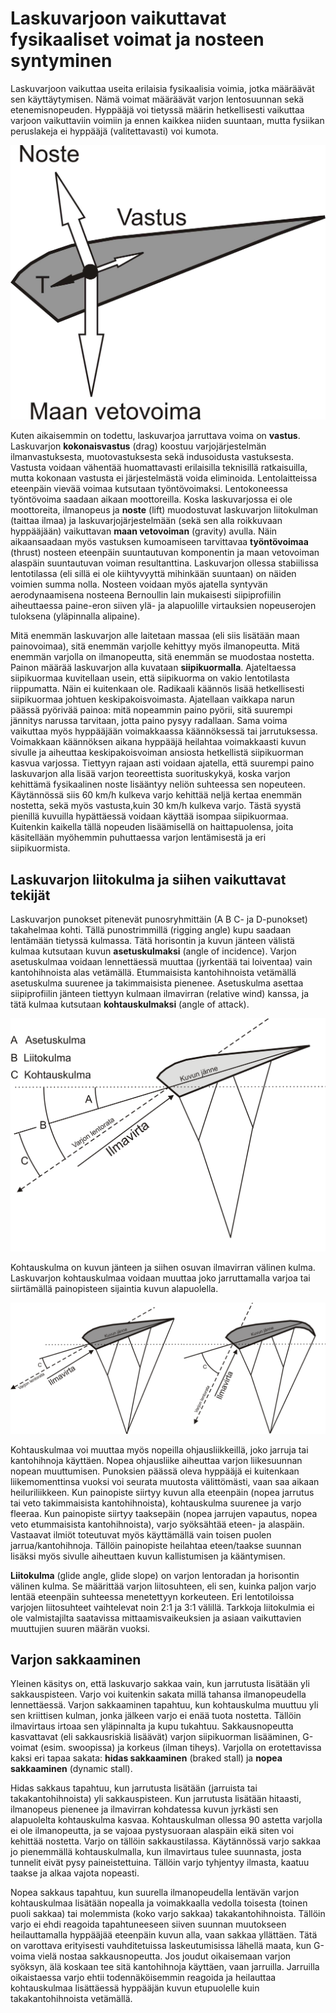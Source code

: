 # Laskuvarjoon vaikuttavat fysikaaliset voimat ja nosteen syntyminen

Laskuvarjoon vaikuttaa useita erilaisia fysikaalisia voimia, jotka
määräävät sen käyttäytymisen. Nämä voimat määräävät varjon lentosuunnan
sekä etenemisnopeuden. Hyppääjä voi tietyssä määrin hetkellisesti
vaikuttaa varjoon vaikuttaviin voimiin ja ennen kaikkea niiden suuntaan,
mutta fysiikan peruslakeja ei hyppääjä (valitettavasti) voi kumota.

![](/kuvat/Voimakuvio.jpeg)

Kuten aikaisemmin on todettu, laskuvarjoa jarruttava voima on
**vastus**. Laskuvarjon **kokonaisvastus** (drag) koostuu
varjojärjestelmän ilmanvastuksesta, muotovastuksesta sekä indusoidusta
vastuksesta. Vastusta voidaan vähentää huomattavasti erilaisilla
teknisillä ratkaisuilla, mutta kokonaan vastusta ei järjestelmästä voida
eliminoida. Lentolaitteissa eteenpäin vievää voimaa kutsutaan
työntövoimaksi. Lentokoneessa työntövoima saadaan aikaan moottoreilla.
Koska laskuvarjossa ei ole moottoreita, ilmanopeus ja **noste** (lift)
muodostuvat laskuvarjon liitokulman (taittaa ilmaa) ja
laskuvarjojärjestelmään (sekä sen alla roikkuvaan hyppääjään)
vaikuttavan **maan vetovoiman** (gravity) avulla. Näin aikaansaadaan
myös vastuksen kumoamiseen tarvittavaa **työntövoimaa** (thrust) nosteen
eteenpäin suuntautuvan komponentin ja maan vetovoiman alaspäin
suuntautuvan voiman resultanttina. Laskuvarjon ollessa stabiilissa
lentotilassa (eli sillä ei ole kiihtyvyyttä mihinkään suuntaan) on
näiden voimien summa nolla. Nosteen voidaan myös ajatella syntyvän
aerodynaamisena nosteena Bernoullin lain mukaisesti siipiprofiilin
aiheuttaessa paine-eron siiven ylä- ja alapuolille virtauksien
nopeuserojen tuloksena (yläpinnalla alipaine).

Mitä enemmän laskuvarjon alle laitetaan massaa (eli siis lisätään maan
painovoimaa), sitä enemmän varjolle kehittyy myös ilmanopeutta. Mitä
enemmän varjolla on ilmanopeutta, sitä enemmän se muodostaa nostetta.
Painon määrää laskuvarjon alla kuvataan **siipikuormalla**. Ajateltaessa
siipikuormaa kuvitellaan usein, että siipikuorma on vakio lentotilasta
riippumatta. Näin ei kuitenkaan ole. Radikaali käännös lisää
hetkellisesti siipikuormaa johtuen keskipakoisvoimasta. Ajatellaan
vaikkapa narun päässä pyörivää painoa: mitä nopeammin paino pyörii, sitä
suurempi jännitys narussa tarvitaan, jotta paino pysyy radallaan. Sama
voima vaikuttaa myös hyppääjään voimakkaassa käännöksessä tai
jarrutuksessa. Voimakkaan käännöksen aikana hyppääjä heilahtaa
voimakkaasti kuvun sivulle ja aiheuttaa keskipakoisvoiman ansiosta
hetkellistä siipikuorman kasvua varjossa. Tiettyyn rajaan asti voidaan
ajatella, että suurempi paino laskuvarjon alla lisää varjon teoreettista
suorituskykyä, koska varjon kehittämä fysikaalinen noste lisääntyy
neliön suhteessa sen nopeuteen. Käytännössä siis 60 km/h kulkeva varjo
kehittää neljä kertaa enemmän nostetta, sekä myös vastusta,kuin 30 km/h
kulkeva varjo. Tästä syystä pienillä kuvuilla hypättäessä voidaan
käyttää isompaa siipikuormaa. Kuitenkin kaikella tällä nopeuden
lisäämisellä on haittapuolensa, joita käsitellään myöhemmin puhuttaessa
varjon lentämisestä ja eri siipikuormista.

## Laskuvarjon liitokulma ja siihen vaikuttavat tekijät  

Laskuvarjon punokset pitenevät punosryhmittäin (A B C- ja D-punokset)
takahelmaa kohti. Tällä punostrimmillä (rigging angle) kupu saadaan
lentämään tietyssä kulmassa. Tätä horisontin ja kuvun jänteen välistä
kulmaa kutsutaan kuvun **asetuskulmaksi** (angle of incidence). Varjon
asetuskulmaa voidaan lennettäessä muuttaa (jyrkentää tai loiventaa) vain
kantohihnoista alas vetämällä. Etummaisista kantohihnoista vetämällä
asetuskulma suurenee ja takimmaisista pienenee. Asetuskulma asettaa
siipiprofiilin jänteen tiettyyn kulmaan ilmavirran (relative wind)
kanssa, ja tätä kulmaa kutsutaan **kohtauskulmaksi** (angle of attack).

![image](/kuvat/Laskuvarjon_kulmat.png)

Kohtauskulma on kuvun jänteen ja siihen osuvan ilmavirran välinen kulma.
Laskuvarjon kohtauskulmaa voidaan muuttaa joko jarruttamalla varjoa tai
siirtämällä painopisteen sijaintia kuvun alapuolella.

![image](/kuvat/Kohtauskulma.png)

Kohtauskulmaa voi muuttaa myös nopeilla ohjausliikkeillä, joko jarruja
tai kantohihnoja käyttäen. Nopea ohjausliike aiheuttaa varjon
liikesuunnan nopean muuttumisen. Punoksien päässä oleva hyppääjä ei
kuitenkaan liikemomenttinsa vuoksi voi seurata muutosta välittömästi,
vaan saa aikaan heiluriliikkeen. Kun painopiste siirtyy kuvun alla
eteenpäin (nopea jarrutus tai veto takimmaisista kantohihnoista),
kohtauskulma suurenee ja varjo fleeraa. Kun painopiste siirtyy
taaksepäin (nopea jarrujen vapautus, nopea veto etummaisista
kantohihnoista), varjo syöksähtää eteen- ja alaspäin. Vastaavat ilmiöt
toteutuvat myös käyttämällä vain toisen puolen jarrua/kantohihnoja.
Tällöin painopiste heilahtaa eteen/taakse suunnan lisäksi myös sivulle
aiheuttaen kuvun kallistumisen ja kääntymisen.

**Liitokulma** (glide angle, glide slope) on varjon lentoradan ja
horisontin välinen kulma. Se määrittää varjon liitosuhteen, eli sen,
kuinka paljon varjo lentää eteenpäin suhteessa menetettyyn korkeuteen.
Eri lentotiloissa varjojen liitosuhteet vaihtelevat noin 2:1 ja 3:1
välillä. Tarkkoja liitokulmia ei ole valmistajilta saatavissa
mittaamisvaikeuksien ja asiaan vaikuttavien muuttujien suuren määrän
vuoksi.

## Varjon sakkaaminen  

Yleinen käsitys on, että laskuvarjo sakkaa vain, kun jarrutusta lisätään
yli sakkauspisteen. Varjo voi kuitenkin sakata millä tahansa
ilmanopeudella lennettäessä. Varjon sakkaaminen tapahtuu, kun
kohtauskulma muuttuu yli sen kriittisen kulman, jonka jälkeen varjo ei
enää tuota nostetta. Tällöin ilmavirtaus irtoaa sen yläpinnalta ja kupu
tukahtuu. Sakkausnopeutta kasvattavat (eli sakkausriskiä lisäävät)
varjon siipikuorman lisääminen, G-voimat (esim. swoopissa) ja korkeus
(ilman tiheys). Varjolla on erotettavissa kaksi eri tapaa sakata:
**hidas sakkaaminen** (braked stall) ja **nopea sakkaaminen** (dynamic
stall).

Hidas sakkaus tapahtuu, kun jarrutusta lisätään (jarruista tai
takakantohihnoista) yli sakkauspisteen. Kun jarrutusta lisätään
hitaasti, ilmanopeus pienenee ja ilmavirran kohdatessa kuvun jyrkästi
sen alapuolelta kohtauskulma kasvaa. Kohtauskulman ollessa 90 astetta
varjolla ei ole ilmanopeutta, ja se vajoaa pystysuoraan alaspäin eikä
siten voi kehittää nostetta. Varjo on tällöin sakkaustilassa.
Käytännössä varjo sakkaa jo pienemmällä kohtauskulmalla, kun ilmavirtaus
tulee suunnasta, josta tunnelit eivät pysy paineistettuina. Tällöin
varjo tyhjentyy ilmasta, kaatuu taakse ja alkaa vajota nopeasti.

Nopea sakkaus tapahtuu, kun suurella ilmanopeudella lentävän varjon
kohtauskulmaa lisätään nopealla ja voimakkaalla vedolla toisesta (toinen
puoli sakkaa) tai molemmista (koko varjo sakkaa) takakantohihnoista.
Tällöin varjo ei ehdi reagoida tapahtuneeseen siiven suunnan muutokseen
heilauttamalla hyppääjää eteenpäin kuvun alla, vaan sakkaa yllättäen.
Tätä on varottava erityisesti vauhditetuissa laskeutumisissa lähellä
maata, kun G-voima vielä nostaa sakkausnopeutta. Jos joudut oikaisemaan
varjon syöksyn, älä koskaan tee sitä kantohihnoja käyttäen, vaan
jarruilla. Jarruilla oikaistaessa varjo ehtii todennäköisemmin reagoida
ja heilauttaa kohtauskulmaa lisättäessä hyppääjän kuvun etupuolelle kuin
takakantohihnoista vetämällä.

